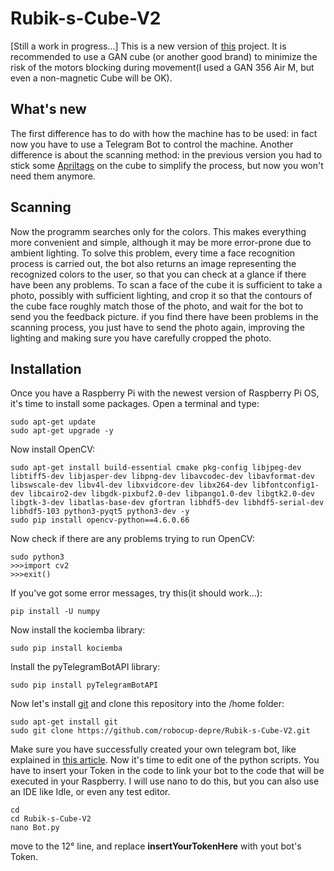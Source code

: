 # Rubik-s-Cube-V2
[Still a work in progress...]
This is a new version of [this](https://github.com/robocup-depre/Risolutore-del-Cubo-di-Rubik) project.
It is recommended to use a GAN cube (or another good brand) to minimize the risk of the motors blocking during movement(I used a GAN 356 Air M, but even a non-magnetic Cube will be OK).
## What's new
The first difference has to do with how the machine has to be used: in fact now you have to use a Telegram Bot to control the machine.
Another difference is about the scanning method: in the previous version you had to stick some [Apriltags](https://github.com/AprilRobotics/apriltag) on the cube to simplify the process, but now you won't need them anymore.
## Scanning
Now the programm searches only for the colors. This makes everything more convenient and simple, although it may be more error-prone due to ambient lighting. To solve this problem, every time a face recognition process is carried out, the bot also returns an image representing the recognized colors to the user, so that you can check at a glance if there have been any problems.
To scan a face of the cube it is sufficient to take a photo, possibly with sufficient lighting, and crop it so that the contours of the cube face roughly match those of the photo, and wait for the bot to send you the feedback picture. if you find there have been problems in the scanning process, you just have to send the photo again, improving the lighting and making sure you have carefully cropped the photo.
## Installation
Once you have a Raspberry Pi with the newest version of Raspberry Pi OS, it's time to install some packages.
Open a terminal and type:
```
sudo apt-get update
sudo apt-get upgrade -y
```

Now install OpenCV:
```
sudo apt-get install build-essential cmake pkg-config libjpeg-dev libtiff5-dev libjasper-dev libpng-dev libavcodec-dev libavformat-dev libswscale-dev libv4l-dev libxvidcore-dev libx264-dev libfontconfig1-dev libcairo2-dev libgdk-pixbuf2.0-dev libpango1.0-dev libgtk2.0-dev libgtk-3-dev libatlas-base-dev gfortran libhdf5-dev libhdf5-serial-dev libhdf5-103 python3-pyqt5 python3-dev -y
sudo pip install opencv-python==4.6.0.66
```

Now check if there are any problems trying to run OpenCV:
```
sudo python3
>>>import cv2
>>>exit()
```

If you've got some error messages, try this(it should work...):
```
pip install -U numpy
```

Now install the kociemba library:
```
sudo pip install kociemba
```

Install the pyTelegramBotAPI library:
```
sudo pip install pyTelegramBotAPI
```
Now let's install [git](https://git-scm.com) and clone this repository into the /home folder:
```
sudo apt-get install git
sudo git clone https://github.com/robocup-depre/Rubik-s-Cube-V2.git
```
Make sure you have successfully created your own telegram bot, like explained in [this article](https://www.telegram-group.com/en/blog/create-bot-telegram).
Now it's time to edit one of the python scripts. You have to insert your Token in the code to link your bot to the code that will be executed in your Raspberry. I will use nano to do this, but you can also use an IDE like Idle, or even any test editor.
```
cd
cd Rubik-s-Cube-V2
nano Bot.py
```
move to the 12° line, and replace __insertYourTokenHere__ with yout bot's Token.
